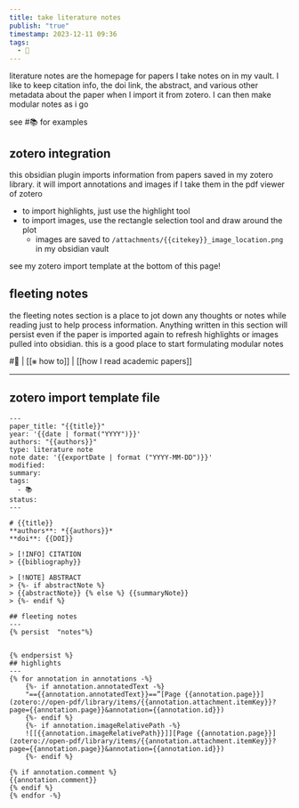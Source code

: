 ```yaml
---
title: take literature notes
publish: "true"
timestamp: 2023-12-11 09:36
tags:
  - 🐛
---
```

literature notes are the homepage for papers I take notes on in my vault. I like to keep citation info, the doi link, the abstract, and various other metadata about the paper when I import it from zotero. I can then make modular notes as i go

see #📚 for examples
## zotero integration
this obsidian plugin imports information from papers saved in my zotero library. it will import annotations and images if I take them in the pdf viewer of zotero
- to import highlights, just use the highlight tool
- to import images, use the rectangle selection tool and draw around the plot
	- images are saved to `/attachments/{{citekey}}_image_location.png` in my obsidian vault

see my zotero import template at the bottom of this page!
## fleeting notes
the fleeting notes section is a place to jot down any thoughts or notes while reading just to help process information. Anything written in this section will persist even if the paper is imported again to refresh highlights or images pulled into obsidian. 
this is a good place to start formulating modular notes 


#🐛  | [[⨳ how to]] | [[how I read academic papers]]


---
## zotero import template file
```
---
paper_title: "{{title}}"
year: '{{date | format("YYYY")}}'
authors: "{{authors}}"
type: literature note
note date: '{{exportDate | format ("YYYY-MM-DD")}}'
modified: 
summary: 
tags:
  - 📚
status:
---

# {{title}}
**authors**: *{{authors}}*
**doi**: {{DOI}}

> [!INFO] CITATION
> {{bibliography}}

> [!NOTE] ABSTRACT
> {%- if abstractNote %}
> {{abstractNote}} {% else %} {{summaryNote}}
> {%- endif %} 

## fleeting notes
---
{% persist  "notes"%} 


{% endpersist %} 
## highlights
---
{% for annotation in annotations -%} 
    {%- if annotation.annotatedText -%} 
    "=={{annotation.annotatedText}}==”[Page {{annotation.page}}](zotero://open-pdf/library/items/{{annotation.attachment.itemKey}}?page={{annotation.page}}&annotation={{annotation.id}}) 
    {%- endif %} 
    {%- if annotation.imageRelativePath -%}
    ![[{{annotation.imageRelativePath}}]][Page {{annotation.page}}](zotero://open-pdf/library/items/{{annotation.attachment.itemKey}}?page={{annotation.page}}&annotation={{annotation.id}}) 
    {%- endif %} 

{% if annotation.comment %} 
{{annotation.comment}} 
{% endif %} 
{% endfor -%}
```